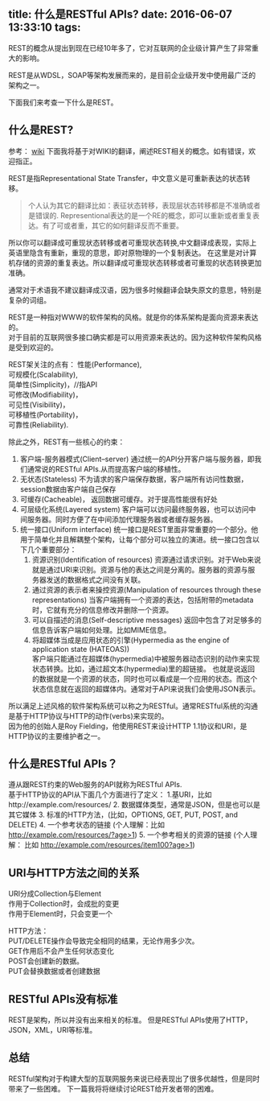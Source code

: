title: 什么是RESTful APIs?
date: 2016-06-07 13:33:10
tags:
---
REST的概念从提出到现在已经10年多了，它对互联网的企业级计算产生了非常重大的影响。

REST是从WDSL，SOAP等架构发展而来的，是目前企业级开发中使用最广泛的架构之一。

下面我们来考查一下什么是REST。

## 什么是REST?

参考： [wiki](https://en.wikipedia.org/wiki/Representational_state_transfer)
下面我将基于对WIKI的翻译，阐述REST相关的概念。如有错误，欢迎指正。

REST是指Representational State Transfer，中文意义是可重新表达的状态转移。
>个人认为其它的翻译比如：表征状态转移，表现层状态转移都是不准确或者是错误的. Representional表达的是一个RE的概念，即可以重新或者重复表达。有了可或者重，其它的如何翻译反而不重要。

所以你可以翻译成可重现状态转移或者可重现状态转换,中文翻译成表现，实际上英语里隐含有重新，重现的意思，即对原物理的一个复制表达。
在这里是对计算机存储的资源的重复表达。所以翻译成可重现状态转移或者可重现的状态转换更加准确。

通常对于术语我不建议翻译成汉语，因为很多时候翻译会缺失原文的意思，特别是复杂的词组。

REST是一种指对WWW的软件架构的风格。就是你的体系架构是面向资源来表达的。  
对于目前的互联网很多接口确实都是可以用资源来表达的。因为这种软件架构风格是受到欢迎的。

REST架关注的点有：
性能(Performance),   
可规模化(Scalability),  
简单性(Simplicity)，//指API  
可修改(Modifiability)，  
可见性(Visibility)，  
可移植性(Portability)，  
可靠性(Reliability).

除此之外，REST有一些核心的约束：
1. 客户端-服务器模式(Client–server)
通过统一的API分开客户端与服务器，即我们通常说的RESTful APIs.从而提高客户端的移植性。
2. 无状态(Stateless)
不为请求的客户端保存数据，客户端所有访问性数据，session数据由客户端自己保存
3. 可缓存(Cacheable)，
返回数据可缓存。对于提高性能很有好处
4. 可层级化系统(Layered system)
客户端可以访问最终服务器，也可以访问中间服务器。同时方便了在中间添加代理服务器或者缓存服务器。
5. 统一接口(Uniform interface)
统一接口是REST里面非常重要的一个部分。他用于简单化并且解耦整个架构，让每个部分可以独立的演进。统一接口包含以下几个重要部分：
    1. 资源识别(Identification of resources)
资源通过请求识别。对于Web来说就是通过URI来识别。资源与他的表达之间是分离的。服务器的资源与服务器发送的数据格式之间没有关联。
    2. 通过资源的表示者来操控资源(Manipulation of resources through these representations)
当客户端拥有一个资源的表达，包括附带的metadata时，它就有充分的信息修改并删除一个资源。
    3. 可以自描述的消息(Self-descriptive messages)
返回中包含了对足够多的信息告诉客户端如何处理。比如MIME信息。
    4. 将超媒体当成是应用状态的引擎(Hypermedia as the engine of application state (HATEOAS))  
客户端只能通过在超媒体(hypermedia)中被服务器动态识别的动作来实现状态转换。比如，通过超文本(hypermedia)里的超链接。 也就是说返回的数据就是一个资源的状态，同时也可以看成是一个应用的状态。而这个状态信息就在返回的超媒体内。通常对于API来说我们会使用JSON表示。

所以满足上述风格的软件架构系统可以称之为RESTful。通常RESTful系统的沟通是基于HTTP协议与HTTP的动作(verbs)来实现的。  
因为他的创始人是Roy Fielding，他使用REST来设计HTTP 1.1协议和URI，是HTTP协议的主要维护者之一。
 
## 什么是RESTful APIs？
遵从跟REST约束的Web服务的API就称为RESTful APIs.  
基于HTTP协议的API从下面几个方面进行了定义：
1.基URI，比如http://example.com/resources/
2. 数据媒体类型，通常是JSON，但是也可以是其它媒体
3. 标准的HTTP方法，(比如，OPTIONS, GET, PUT, POST, and DELETE)
4. 一个参考状态的链接
   (个人理解：比如 http://example.com/resources/?age>1)
5. 一个参考相关的资源的链接
  (个人理解： 比如 http://example.com/resources/item100?age>1)

## URI与HTTP方法之间的关系

URI分成Collection与Element  
作用于Collection时，会成批的变更  
作用于Element时，只会变更一个  

HTTP方法：  
PUT/DELETE操作会导致完全相同的结果，无论作用多少次。  
GET作用后不会产生任何状态变化  
 POST会创建新的数据。  
PUT会替换数据或者创建数据


## RESTful APIs没有标准

REST是架构，所以并没有出来相关的标准。
但是RESTful APIs使用了HTTP，JSON，XML，URI等标准。

## 总结

RESTful架构对于构建大型的互联网服务来说已经表现出了很多优越性，但是同时带来了一些困难。
下一篇我将将继续讨论REST给开发者带的困难。